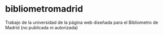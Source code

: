 # bibliometromadrid
Trabajo de la universidad de la página web diseñada para el Bibliometro de Madrid (no publicada ni autorizada)
